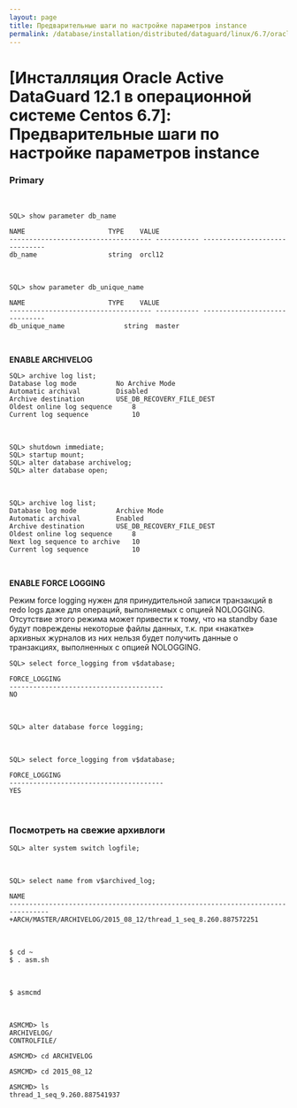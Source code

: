 ```yaml
---
layout: page
title: Предварительные шаги по настройке параметров instance
permalink: /database/installation/distributed/dataguard/linux/6.7/oracle/12.1/prepare-instance/
---
```


# [Инсталляция Oracle Active DataGuard 12.1 в операционной системе Centos 6.7]: Предварительные шаги по настройке параметров instance


### Primary


<br/>

	SQL> show parameter db_name

	NAME				     TYPE	 VALUE
	------------------------------------ ----------- ------------------------------
	db_name 			     string	 orcl12


<br/>

	SQL> show parameter db_unique_name

	NAME				     TYPE	 VALUE
	------------------------------------ ----------- ------------------------------
	db_unique_name			     string	 master


<br/>

**ENABLE ARCHIVELOG**


	SQL> archive log list;
	Database log mode	       No Archive Mode
	Automatic archival	       Disabled
	Archive destination	       USE_DB_RECOVERY_FILE_DEST
	Oldest online log sequence     8
	Current log sequence	       10

<br/>

	SQL> shutdown immediate;
	SQL> startup mount;
	SQL> alter database archivelog;
	SQL> alter database open;

<br/>

	SQL> archive log list;
	Database log mode	       Archive Mode
	Automatic archival	       Enabled
	Archive destination	       USE_DB_RECOVERY_FILE_DEST
	Oldest online log sequence     8
	Next log sequence to archive   10
	Current log sequence	       10


<br/>

**ENABLE FORCE LOGGING**

Режим force logging нужен для принудительной записи транзакций в redo logs даже для операций, выполняемых с опцией NOLOGGING. Отсутствие этого режима может привести к тому, что на standby базе будут повреждены некоторые файлы данных, т.к. при «накатке» архивных журналов из них нельзя будет получить данные о транзакциях, выполненных с опцией NOLOGGING.

	SQL> select force_logging from v$database;

	FORCE_LOGGING
	---------------------------------------
	NO


<br/>

	SQL> alter database force logging;


<br/>

	SQL> select force_logging from v$database;

	FORCE_LOGGING
	---------------------------------------
	YES


<br/>

### Посмотреть на свежие архивлоги

	SQL> alter system switch logfile;

<br/>

	SQL> select name from v$archived_log;

	NAME
	--------------------------------------------------------------------------------
	+ARCH/MASTER/ARCHIVELOG/2015_08_12/thread_1_seq_8.260.887572251


<br/>

	$ cd ~
	$ . asm.sh

<br/>

	$ asmcmd

<br/>

	ASMCMD> ls
	ARCHIVELOG/
	CONTROLFILE/

	ASMCMD> cd ARCHIVELOG

	ASMCMD> cd 2015_08_12

	ASMCMD> ls
	thread_1_seq_9.260.887541937
